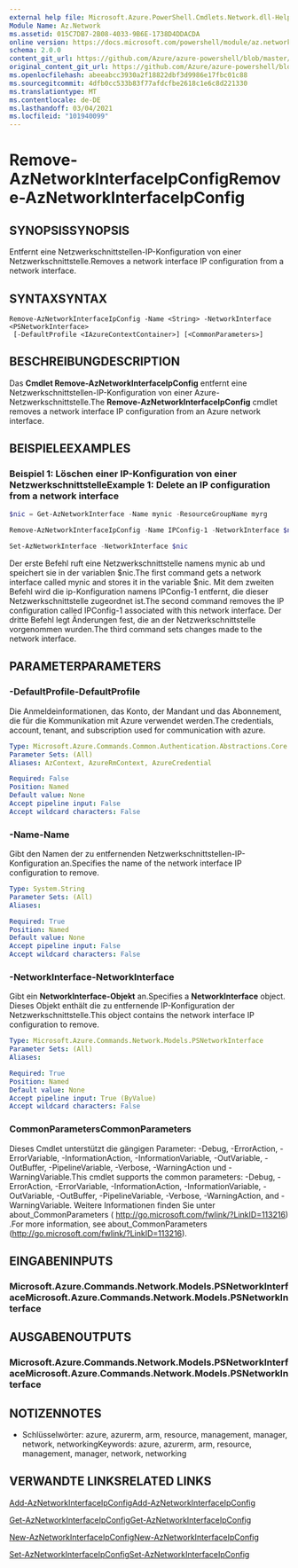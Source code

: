 ```yaml
---
external help file: Microsoft.Azure.PowerShell.Cmdlets.Network.dll-Help.xml
Module Name: Az.Network
ms.assetid: 015C7DB7-2B08-4033-9B6E-1738D4DDACDA
online version: https://docs.microsoft.com/powershell/module/az.network/remove-aznetworkinterfaceipconfig
schema: 2.0.0
content_git_url: https://github.com/Azure/azure-powershell/blob/master/src/Network/Network/help/Remove-AzNetworkInterfaceIpConfig.md
original_content_git_url: https://github.com/Azure/azure-powershell/blob/master/src/Network/Network/help/Remove-AzNetworkInterfaceIpConfig.md
ms.openlocfilehash: abeeabcc3930a2f18822dbf3d9986e17fbc01c88
ms.sourcegitcommit: 4dfb0cc533b83f77afdcfbe2618c1e6c8d221330
ms.translationtype: MT
ms.contentlocale: de-DE
ms.lasthandoff: 03/04/2021
ms.locfileid: "101940099"
---
```

# <span data-ttu-id="ccea5-101">Remove-AzNetworkInterfaceIpConfig</span><span class="sxs-lookup"><span data-stu-id="ccea5-101">Remove-AzNetworkInterfaceIpConfig</span></span>

## <span data-ttu-id="ccea5-102">SYNOPSIS</span><span class="sxs-lookup"><span data-stu-id="ccea5-102">SYNOPSIS</span></span>
<span data-ttu-id="ccea5-103">Entfernt eine Netzwerkschnittstellen-IP-Konfiguration von einer Netzwerkschnittstelle.</span><span class="sxs-lookup"><span data-stu-id="ccea5-103">Removes a network interface IP configuration from a network interface.</span></span>

## <span data-ttu-id="ccea5-104">SYNTAX</span><span class="sxs-lookup"><span data-stu-id="ccea5-104">SYNTAX</span></span>

```
Remove-AzNetworkInterfaceIpConfig -Name <String> -NetworkInterface <PSNetworkInterface>
 [-DefaultProfile <IAzureContextContainer>] [<CommonParameters>]
```

## <span data-ttu-id="ccea5-105">BESCHREIBUNG</span><span class="sxs-lookup"><span data-stu-id="ccea5-105">DESCRIPTION</span></span>
<span data-ttu-id="ccea5-106">Das **Cmdlet Remove-AzNetworkInterfaceIpConfig** entfernt eine Netzwerkschnittstellen-IP-Konfiguration von einer Azure-Netzwerkschnittstelle.</span><span class="sxs-lookup"><span data-stu-id="ccea5-106">The **Remove-AzNetworkInterfaceIpConfig** cmdlet removes a network interface IP configuration from an Azure network interface.</span></span>

## <span data-ttu-id="ccea5-107">BEISPIELE</span><span class="sxs-lookup"><span data-stu-id="ccea5-107">EXAMPLES</span></span>

### <span data-ttu-id="ccea5-108">Beispiel 1: Löschen einer IP-Konfiguration von einer Netzwerkschnittstelle</span><span class="sxs-lookup"><span data-stu-id="ccea5-108">Example 1: Delete an IP configuration from a network interface</span></span>
```powershell
$nic = Get-AzNetworkInterface -Name mynic -ResourceGroupName myrg

Remove-AzNetworkInterfaceIpConfig -Name IPConfig-1 -NetworkInterface $nic

Set-AzNetworkInterface -NetworkInterface $nic
```

<span data-ttu-id="ccea5-109">Der erste Befehl ruft eine Netzwerkschnittstelle namens mynic ab und speichert sie in der variablen $nic.</span><span class="sxs-lookup"><span data-stu-id="ccea5-109">The first command gets a network interface called mynic and stores it in the variable $nic.</span></span> <span data-ttu-id="ccea5-110">Mit dem zweiten Befehl wird die ip-Konfiguration namens IPConfig-1 entfernt, die dieser Netzwerkschnittstelle zugeordnet ist.</span><span class="sxs-lookup"><span data-stu-id="ccea5-110">The second command removes the IP configuration called IPConfig-1 associated with this network interface.</span></span> <span data-ttu-id="ccea5-111">Der dritte Befehl legt Änderungen fest, die an der Netzwerkschnittstelle vorgenommen wurden.</span><span class="sxs-lookup"><span data-stu-id="ccea5-111">The third command sets changes made to the network interface.</span></span>

## <span data-ttu-id="ccea5-112">PARAMETER</span><span class="sxs-lookup"><span data-stu-id="ccea5-112">PARAMETERS</span></span>

### <span data-ttu-id="ccea5-113">-DefaultProfile</span><span class="sxs-lookup"><span data-stu-id="ccea5-113">-DefaultProfile</span></span>
<span data-ttu-id="ccea5-114">Die Anmeldeinformationen, das Konto, der Mandant und das Abonnement, die für die Kommunikation mit Azure verwendet werden.</span><span class="sxs-lookup"><span data-stu-id="ccea5-114">The credentials, account, tenant, and subscription used for communication with azure.</span></span>

```yaml
Type: Microsoft.Azure.Commands.Common.Authentication.Abstractions.Core.IAzureContextContainer
Parameter Sets: (All)
Aliases: AzContext, AzureRmContext, AzureCredential

Required: False
Position: Named
Default value: None
Accept pipeline input: False
Accept wildcard characters: False
```

### <span data-ttu-id="ccea5-115">-Name</span><span class="sxs-lookup"><span data-stu-id="ccea5-115">-Name</span></span>
<span data-ttu-id="ccea5-116">Gibt den Namen der zu entfernenden Netzwerkschnittstellen-IP-Konfiguration an.</span><span class="sxs-lookup"><span data-stu-id="ccea5-116">Specifies the name of the network interface IP configuration to remove.</span></span>

```yaml
Type: System.String
Parameter Sets: (All)
Aliases:

Required: True
Position: Named
Default value: None
Accept pipeline input: False
Accept wildcard characters: False
```

### <span data-ttu-id="ccea5-117">-NetworkInterface</span><span class="sxs-lookup"><span data-stu-id="ccea5-117">-NetworkInterface</span></span>
<span data-ttu-id="ccea5-118">Gibt ein **NetworkInterface-Objekt** an.</span><span class="sxs-lookup"><span data-stu-id="ccea5-118">Specifies a **NetworkInterface** object.</span></span>
<span data-ttu-id="ccea5-119">Dieses Objekt enthält die zu entfernende IP-Konfiguration der Netzwerkschnittstelle.</span><span class="sxs-lookup"><span data-stu-id="ccea5-119">This object contains the network interface IP configuration to remove.</span></span>

```yaml
Type: Microsoft.Azure.Commands.Network.Models.PSNetworkInterface
Parameter Sets: (All)
Aliases:

Required: True
Position: Named
Default value: None
Accept pipeline input: True (ByValue)
Accept wildcard characters: False
```

### <span data-ttu-id="ccea5-120">CommonParameters</span><span class="sxs-lookup"><span data-stu-id="ccea5-120">CommonParameters</span></span>
<span data-ttu-id="ccea5-121">Dieses Cmdlet unterstützt die gängigen Parameter: -Debug, -ErrorAction, -ErrorVariable, -InformationAction, -InformationVariable, -OutVariable, -OutBuffer, -PipelineVariable, -Verbose, -WarningAction und -WarningVariable.</span><span class="sxs-lookup"><span data-stu-id="ccea5-121">This cmdlet supports the common parameters: -Debug, -ErrorAction, -ErrorVariable, -InformationAction, -InformationVariable, -OutVariable, -OutBuffer, -PipelineVariable, -Verbose, -WarningAction, and -WarningVariable.</span></span> <span data-ttu-id="ccea5-122">Weitere Informationen finden Sie unter about_CommonParameters ( http://go.microsoft.com/fwlink/?LinkID=113216) .</span><span class="sxs-lookup"><span data-stu-id="ccea5-122">For more information, see about_CommonParameters (http://go.microsoft.com/fwlink/?LinkID=113216).</span></span>

## <span data-ttu-id="ccea5-123">EINGABEN</span><span class="sxs-lookup"><span data-stu-id="ccea5-123">INPUTS</span></span>

### <span data-ttu-id="ccea5-124">Microsoft.Azure.Commands.Network.Models.PSNetworkInterface</span><span class="sxs-lookup"><span data-stu-id="ccea5-124">Microsoft.Azure.Commands.Network.Models.PSNetworkInterface</span></span>

## <span data-ttu-id="ccea5-125">AUSGABEN</span><span class="sxs-lookup"><span data-stu-id="ccea5-125">OUTPUTS</span></span>

### <span data-ttu-id="ccea5-126">Microsoft.Azure.Commands.Network.Models.PSNetworkInterface</span><span class="sxs-lookup"><span data-stu-id="ccea5-126">Microsoft.Azure.Commands.Network.Models.PSNetworkInterface</span></span>

## <span data-ttu-id="ccea5-127">NOTIZEN</span><span class="sxs-lookup"><span data-stu-id="ccea5-127">NOTES</span></span>
* <span data-ttu-id="ccea5-128">Schlüsselwörter: azure, azurerm, arm, resource, management, manager, network, networking</span><span class="sxs-lookup"><span data-stu-id="ccea5-128">Keywords: azure, azurerm, arm, resource, management, manager, network, networking</span></span>

## <span data-ttu-id="ccea5-129">VERWANDTE LINKS</span><span class="sxs-lookup"><span data-stu-id="ccea5-129">RELATED LINKS</span></span>

[<span data-ttu-id="ccea5-130">Add-AzNetworkInterfaceIpConfig</span><span class="sxs-lookup"><span data-stu-id="ccea5-130">Add-AzNetworkInterfaceIpConfig</span></span>](./Add-AzNetworkInterfaceIpConfig.md)

[<span data-ttu-id="ccea5-131">Get-AzNetworkInterfaceIpConfig</span><span class="sxs-lookup"><span data-stu-id="ccea5-131">Get-AzNetworkInterfaceIpConfig</span></span>](./Get-AzNetworkInterfaceIpConfig.md)

[<span data-ttu-id="ccea5-132">New-AzNetworkInterfaceIpConfig</span><span class="sxs-lookup"><span data-stu-id="ccea5-132">New-AzNetworkInterfaceIpConfig</span></span>](./New-AzNetworkInterfaceIpConfig.md)

[<span data-ttu-id="ccea5-133">Set-AzNetworkInterfaceIpConfig</span><span class="sxs-lookup"><span data-stu-id="ccea5-133">Set-AzNetworkInterfaceIpConfig</span></span>](./Set-AzNetworkInterfaceIpConfig.md)


